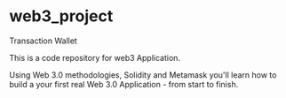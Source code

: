 # web3_project
Transaction Wallet

This is a code repository for web3 Application.

Using Web 3.0 methodologies, Solidity and Metamask you'll learn how to build a your first real Web 3.0 Application - from start to finish.

